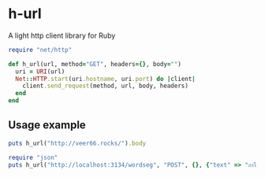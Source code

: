 # h-url #

A light http client library for Ruby

````ruby
require "net/http"

def h_url(url, method="GET", headers={}, body="")
  uri = URI(url)
  Net::HTTP.start(uri.hostname, uri.port) do |client|
    client.send_request(method, url, body, headers)
  end
end
````

## Usage example ##

````ruby
puts h_url("http://veer66.rocks/").body
````

````ruby
require "json"
puts h_url("http://localhost:3134/wordseg", "POST", {}, {"text" => "กาไก่ปลาปู"}.to_json).body
````
